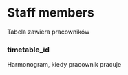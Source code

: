 # Staff members

Tabela zawiera pracowników

### timetable_id

Harmonogram, kiedy pracownik pracuje
